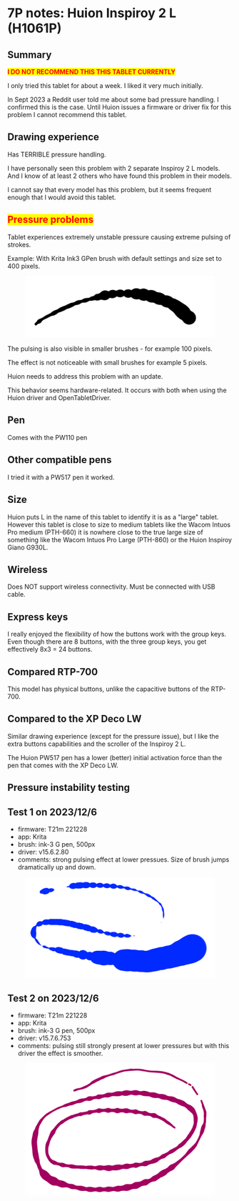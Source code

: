 # 7P notes: Huion Inspiroy 2 L (H1061P)

## **Summary**

<mark style="color:red;">**I DO NOT RECOMMEND THIS THIS TABLET CURRENTLY**</mark>

I only tried this tablet for about a week. I liked it very much initially.&#x20;

In Sept 2023 a Reddit user told me about some bad pressure handling. I confirmed this is the case. Until Huion issues a firmware or driver fix for this problem I cannot recommend this tablet. &#x20;

## **Drawing experience**

Has TERRIBLE pressure handling.

I have personally seen this problem with 2 separate Inspiroy 2 L models. And I know of at least 2 others who have found this problem in their models.

I cannot say that every model has this problem, but it seems frequent enough that I would avoid this tablet.

## <mark style="color:red;">**Pressure problems**</mark>

Tablet experiences extremely unstable pressure causing extreme pulsing of strokes.&#x20;

Example: With Krita Ink3 GPen brush with default settings and size set to 400 pixels.&#x20;

<figure><img src="../../../.gitbook/assets/image (383).png" alt=""><figcaption></figcaption></figure>

The pulsing is also visible in smaller brushes - for example 100 pixels.&#x20;

The effect is not noticeable with small brushes for example 5 pixels.

Huion needs to address this problem with an update.

This behavior seems hardware-related. It occurs with both when using the Huion driver and OpenTabletDriver.

## **Pen**

Comes with the PW110 pen

## **Other compatible pens**

I tried it with a PW517 pen it worked.

## **Size**

Huion puts L in the name of this tablet to identify it is as a "large" tablet. However this tablet is close to size to medium tablets like the Wacom Intuos Pro medium (PTH-660) it is nowhere close to the true large size of something like the Wacom Intuos Pro Large (PTH-860) or the Huion Inspiroy Giano G930L.

## **Wireless**

Does NOT support wireless connectivity. Must be connected with USB cable.

## **Express keys**

I really enjoyed the flexibility of how the buttons work with the group keys. Even though there are 8 buttons, with the three group keys, you get effectively 8x3 = 24 buttons.&#x20;

## **Compared RTP-700**

This model has physical buttons, unlike the capacitive buttons of the RTP-700.&#x20;

## **Compared to the XP Deco LW**

Similar drawing experience (except for the pressure issue), but I like the extra buttons capabilities and the scroller of the Inspiroy 2 L.

The Huion PW517 pen has a lower (better) initial activation force than the pen that comes with the XP Deco LW.



## Pressure instability testing

## Test 1 on 2023/12/6

* firmware: T21m 221228
* app: Krita
* brush: ink-3 G pen, 500px
* driver: v15.6.2.80
* comments: strong pulsing effect at lower pressues. Size of brush jumps dramatically up and down.

<figure><img src="../../../.gitbook/assets/image (1) (1) (1) (1) (1) (1) (1) (1) (1).png" alt=""><figcaption></figcaption></figure>

## Test 2 on 2023/12/6

* firmware: T21m 221228
* app: Krita
* brush: ink-3 G pen, 500px
* driver: v15.7.6.753
* comments: pulsing still strongly present at lower pressures but with this driver the effect is smoother.

<figure><img src="../../../.gitbook/assets/image (2) (1) (1) (1).png" alt=""><figcaption></figcaption></figure>
